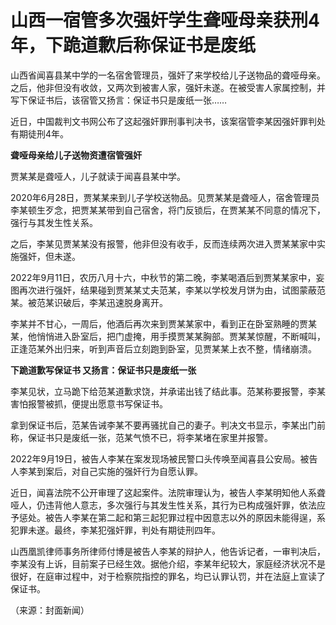 

# 山西一宿管多次强奸学生聋哑母亲获刑4年，下跪道歉后称保证书是废纸

山西省闻喜县某中学的一名宿舍管理员，强奸了来学校给儿子送物品的聋哑母亲。之后，他非但没有收敛，又两次到被害人家，强奸未遂。在被受害人家属控制，并写下保证书后，该宿管又扬言：保证书只是废纸一张……

近日，中国裁判文书网公布了这起强奸罪刑事判决书，该案宿管李某因强奸罪判处有期徒刑4年。

**聋哑母亲给儿子送物资遭宿管强奸**

贾某某是聋哑人，儿子就读于闻喜县某中学。

2020年6月28日，贾某某来到儿子学校送物品。见贾某某是聋哑人，宿舍管理员李某顿生歹念，把贾某某带到自己宿舍，将门反锁后，在贾某某不同意的情况下，强行与其发生性关系。

之后，李某见贾某某没有报警，他非但没有收手，反而连续两次进入贾某某家中实施强奸，但未遂。

2022年9月11日，农历八月十六，中秋节的第二晚，李某喝酒后到贾某某家中，妄图再次进行强奸，结果碰到贾某某丈夫范某，李某以学校发月饼为由，试图蒙蔽范某。被范某识破后，李某迅速脱身离开。

李某并不甘心，一周后，他酒后再次来到贾某某家中，看到正在卧室熟睡的贾某某，他悄悄进入卧室后，把门虚掩，用手摸贾某某胸部。贾某某惊醒，不断喊叫，正逢范某外出归来，听到声音后立刻跑到卧室，见贾某某上衣不整，情绪崩溃。

**下跪道歉写保证书 又扬言：保证书只是废纸一张**

李某见状，立马跪下给范某道歉求饶，并承诺出钱了结此事。范某称要报警，李某害怕报警被抓，便提出愿意书写保证书。

拿到保证书后，范某告诫李某不要再骚扰自己的妻子。判决文书显示，李某出门前称，保证书只是废纸一张，范某气愤不已，将李某堵在家里并报警。

2022年9月19日，被告人李某在案发现场被民警口头传唤至闻喜县公安局。被告人李某到案后，对自己实施的强奸行为自愿认罪。

近日，闻喜法院不公开审理了这起案件。法院审理认为，被告人李某明知他人系聋哑人，仍违背他人意志，多次强行与其发生性关系，其行为已构成强奸罪，依法应予惩处。被告人李某在第二起和第三起犯罪过程中因意志以外的原因未能得逞，系犯罪未遂。最终，李某犯强奸罪，判处有期徒刑四年。

山西凰凯律师事务所律师付博是被告人李某的辩护人，他告诉记者，一审判决后，李某没有上诉，目前案子已经生效。据他介绍，李某年纪较大，家庭经济状况不是很好，在庭审过程中，对于检察院指控的罪名，均已认罪认罚，并在法庭上宣读了保证书。

（来源：封面新闻）

